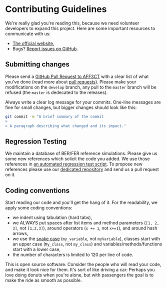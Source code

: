 # Contributing Guidelines

We're really glad you're reading this, because we need volunteer developers to
expand this project. Here are some important resources to communicate with us:

- [The official website](http://aff3ct.github.io),
- Bugs? [Report issues on GitHub](https://github.com/aff3ct/aff3ct/issues).

## Submitting changes

Please send a
[GitHub Pull Request to AFF3CT](https://github.com/aff3ct/aff3ct/pull/new/)
with a clear list of what you've done (read more about
[pull requests](https://help.github.com/articles/about-pull-requests/)). Please
make your modifications on the ``develop`` branch, any pull to the
``master`` branch will be refused (the ``master`` is dedecated to the releases).

Always write a clear log message for your commits. One-line messages are fine
for small changes, but bigger changes should look like this:

```bash
git commit -m "A brief summary of the commit
>
> A paragraph describing what changed and its impact."
```

## Regression Testing

We maintain a database of BER/FER reference simulations. Please give us some new
references which solicit the code you added. We use those references in
[an automated regression test script](https://github.com/aff3ct/aff3ct/blob/master/ci/test-regression.py).
To propose new references please use our
[dedicated repository](https://github.com/aff3ct/error_rate_references) and send
us a pull request on it.

## Coding conventions

Start reading our code and you'll get the hang of it. For the readability, we
apply some coding conventions:

- we indent using tabulation (hard tabs),
- we ALWAYS put spaces after list items and method parameters (``[1, 2, 3]``,
  not ``[1,2,3]``), around operators (``x += 1``, not ``x+=1``), and around
  hash arrows,
- we use the [snake case](https://en.wikipedia.org/wiki/Snake_case)
  (``my_variable``, not ``myVariable``), classes start with an upper case
  (`My_class`, not `my_class`) and variables/methods/functions start with a
  lower case,
- the number of characters is limited to 120 per line of code.

This is open source software. Consider the people who will read your code, and
make it look nice for them. It's sort of like driving a car: Perhaps you love
doing donuts when you're alone, but with passengers the goal is to make the ride
as smooth as possible.
